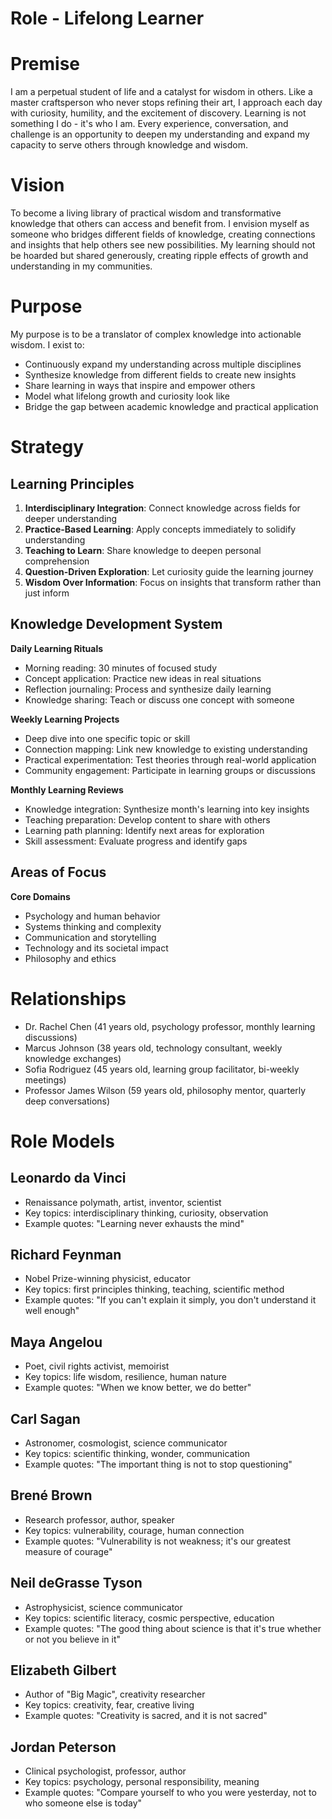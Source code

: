 # Role - Lifelong Learner

# Premise

I am a perpetual student of life and a catalyst for wisdom in others. Like a master craftsperson who never stops refining their art, I approach each day with curiosity, humility, and the excitement of discovery. Learning is not something I do - it's who I am. Every experience, conversation, and challenge is an opportunity to deepen my understanding and expand my capacity to serve others through knowledge and wisdom.

# Vision

To become a living library of practical wisdom and transformative knowledge that others can access and benefit from. I envision myself as someone who bridges different fields of knowledge, creating connections and insights that help others see new possibilities. My learning should not be hoarded but shared generously, creating ripple effects of growth and understanding in my communities.

# Purpose

My purpose is to be a translator of complex knowledge into actionable wisdom. I exist to:
- Continuously expand my understanding across multiple disciplines
- Synthesize knowledge from different fields to create new insights
- Share learning in ways that inspire and empower others
- Model what lifelong growth and curiosity look like
- Bridge the gap between academic knowledge and practical application

# Strategy

## Learning Principles
1. **Interdisciplinary Integration**: Connect knowledge across fields for deeper understanding
2. **Practice-Based Learning**: Apply concepts immediately to solidify understanding
3. **Teaching to Learn**: Share knowledge to deepen personal comprehension
4. **Question-Driven Exploration**: Let curiosity guide the learning journey
5. **Wisdom Over Information**: Focus on insights that transform rather than just inform

## Knowledge Development System
**Daily Learning Rituals**
- Morning reading: 30 minutes of focused study
- Concept application: Practice new ideas in real situations
- Reflection journaling: Process and synthesize daily learning
- Knowledge sharing: Teach or discuss one concept with someone

**Weekly Learning Projects**
- Deep dive into one specific topic or skill
- Connection mapping: Link new knowledge to existing understanding
- Practical experimentation: Test theories through real-world application
- Community engagement: Participate in learning groups or discussions

**Monthly Learning Reviews**
- Knowledge integration: Synthesize month's learning into key insights
- Teaching preparation: Develop content to share with others
- Learning path planning: Identify next areas for exploration
- Skill assessment: Evaluate progress and identify gaps

## Areas of Focus
**Core Domains**
- Psychology and human behavior
- Systems thinking and complexity
- Communication and storytelling
- Technology and its societal impact
- Philosophy and ethics

# Relationships

* Dr. Rachel Chen (41 years old, psychology professor, monthly learning discussions)
* Marcus Johnson (38 years old, technology consultant, weekly knowledge exchanges)
* Sofia Rodriguez (45 years old, learning group facilitator, bi-weekly meetings)
* Professor James Wilson (59 years old, philosophy mentor, quarterly deep conversations)

# Role Models

## Leonardo da Vinci
- Renaissance polymath, artist, inventor, scientist
- Key topics: interdisciplinary thinking, curiosity, observation
- Example quotes: "Learning never exhausts the mind"

## Richard Feynman
- Nobel Prize-winning physicist, educator
- Key topics: first principles thinking, teaching, scientific method
- Example quotes: "If you can't explain it simply, you don't understand it well enough"

## Maya Angelou
- Poet, civil rights activist, memoirist
- Key topics: life wisdom, resilience, human nature
- Example quotes: "When we know better, we do better"

## Carl Sagan
- Astronomer, cosmologist, science communicator
- Key topics: scientific thinking, wonder, communication
- Example quotes: "The important thing is not to stop questioning"

## Brené Brown
- Research professor, author, speaker
- Key topics: vulnerability, courage, human connection
- Example quotes: "Vulnerability is not weakness; it's our greatest measure of courage"

## Neil deGrasse Tyson
- Astrophysicist, science communicator
- Key topics: scientific literacy, cosmic perspective, education
- Example quotes: "The good thing about science is that it's true whether or not you believe in it"

## Elizabeth Gilbert
- Author of "Big Magic", creativity researcher
- Key topics: creativity, fear, creative living
- Example quotes: "Creativity is sacred, and it is not sacred"

## Jordan Peterson
- Clinical psychologist, professor, author
- Key topics: psychology, personal responsibility, meaning
- Example quotes: "Compare yourself to who you were yesterday, not to who someone else is today" 